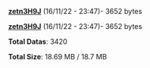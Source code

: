 [**zetn3H9J**](/data/zetn3H9J.txt) (16/11/22 - 23:47)- 3652 bytes

[**zetn3H9J**](/data/zetn3H9J.txt) (16/11/22 - 23:47)- 3652 bytes

**Total Datas**: 3420

**Total Size**: 18.69 MB / 18.7 MB